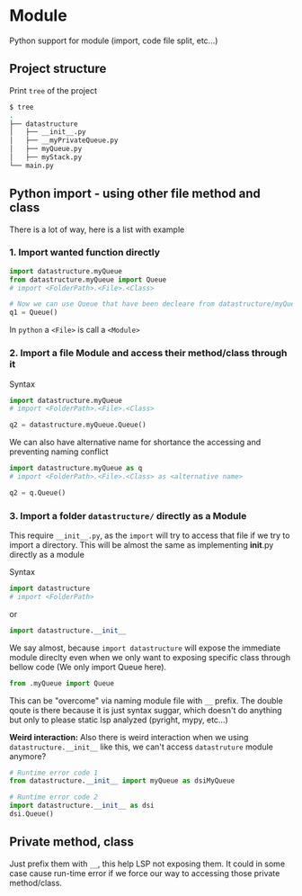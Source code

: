 # Module

Python support for module (import, code file split, etc...)

## Project structure

Print `tree` of the project

```sh
$ tree
.
├── datastructure
│   ├── __init__.py
│   ├── __myPrivateQueue.py
│   ├── myQueue.py
│   ├── myStack.py
└── main.py
```

## Python import - using other file method and class

There is a lot of way, here is a list with example

### 1. Import wanted function directly

```python
import datastructure.myQueue
from datastructure.myQueue import Queue
# import <FolderPath>.<File>.<Class>

# Now we can use Queue that have been decleare from datastructure/myQueue.py
q1 = Queue()
```

In `python` a `<File>` is call a `<Module>`

### 2. Import a file Module and access their method/class through it

Syntax

```python
import datastructure.myQueue
# import <FolderPath>.<File>.<Class>

q2 = datastructure.myQueue.Queue()
```

We can also have alternative name for shortance the accessing and preventing naming conflict
```python
import datastructure.myQueue as q
# import <FolderPath>.<File>.<Class> as <alternative name>

q2 = q.Queue()
```

### 3. Import a folder `datastructure/` directly as a Module

This require `__init__.py`, as the `import` will try to access that file if we try to import a directory. This will be almost the same as implementing __init__.py directly as a module

Syntax

```python
import datastructure
# import <FolderPath>
```

or

```python
import datastructure.__init__
```

We say almost, because `import datastructure` will expose the immediate module direclty even when we only want to exposing specific class through bellow code (We only import Queue here).
```python
from .myQueue import Queue
```

This can be "overcome" via naming module file with `__` prefix. The double qoute is there because it is just syntax suggar, which doesn't do anything but only to please static lsp analyzed (pyright, mypy, etc...)

**Weird interaction:**
Also there is weird interaction when we using `datastructure.__init__` like this, we can't access `datastruture` module anymore?
```python
# Runtime error code 1
from datastructure.__init__ import myQueue as dsiMyQueue

# Runtime error code 2
import datastructure.__init__ as dsi
dsi.Queue()
```

## Private method, class

Just prefix them with `__`, this help LSP not exposing them. It could in some case cause run-time error if we force our way to accessing those private method/class.
